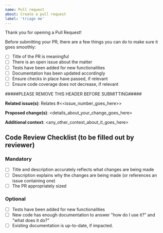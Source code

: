```yaml
---
name: Pull request
about: Create a pull request
label: 'triage me'
---
```

Thank you for opening a Pull Request!

Before submitting your PR, there are a few things you can do to make sure it goes smoothly:

- [ ] Title of the PR is meaningful
- [ ] There is an open issue about the matter
- [ ] Tests have been added for new functionalities
- [ ] Documentation has been updated accordingly
- [ ] Ensure checks in place have passed, if relevant
- [ ] Ensure code coverage does not decrease, if relevant

#####PLEASE REMOVE THIS HEADER BEFORE SUBMITTING#####

**Related issue(s)**: Relates #<<issue_number_goes_here>>

**Proposed change(s)**: <details_about_your_change_goes_here>

**Additional context**: <any_other_context_about_it_goes_here>

## Code Review Checklist (to be filled out by reviewer)

### Mandatory
- [ ] Title and description accurately reflects what changes are being made
- [ ] Description explains why the changes are being made (or references an issue containing one)
- [ ] The PR appropriately sized
### Optional
- [ ] Tests have been added for new functionalities
- [ ] New code has enough documentation to answer "how do I use it?" and "what does it do?"
- [ ] Existing documentation is up-to-date, if impacted.
